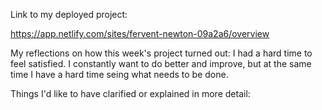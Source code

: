 Link to my deployed project:

https://app.netlify.com/sites/fervent-newton-09a2a6/overview

My reflections on how this week's project turned out:
I had a hard time to feel satisfied. I constantly want to do better and improve, but at the same time I have a hard time seing what needs to be done.  

Things I'd like to have clarified or explained in more detail:

